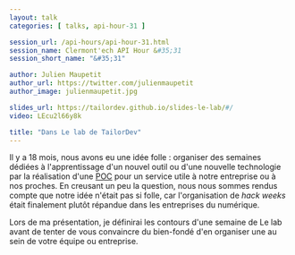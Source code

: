```yaml
---
layout: talk
categories: [ talks, api-hour-31 ]

session_url: /api-hours/api-hour-31.html
session_name: Clermont'ech API Hour &#35;31
session_short_name: "&#35;31"

author: Julien Maupetit
author_url: https://twitter.com/julienmaupetit
author_image: julienmaupetit.jpg

slides_url: https://tailordev.github.io/slides-le-lab/#/
video: LEcu2l66y8k

title: "Dans Le lab de TailorDev"
---
```


Il y a 18 mois, nous avons eu une idée folle : organiser des semaines dédiées à l'apprentissage d'un nouvel outil ou d'une nouvelle technologie par la réalisation d'une [POC](https://en.wikipedia.org/wiki/Proof_of_concept) pour un service utile à notre entreprise ou à nos proches. En creusant un peu la question, nous nous sommes rendus compte que notre idée n'était pas si folle, car l'organisation de _hack weeks_ était finalement plutôt répandue dans les entreprises du numérique.

Lors de ma présentation, je définirai les contours d'une semaine de Le lab avant de tenter de vous convaincre du bien-fondé d'en organiser une au sein de votre équipe ou entreprise.
